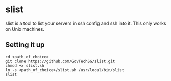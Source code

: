 # slist
slist is a tool to list your servers in ssh config and ssh into it. This only works on Unix machines.

## Setting it up
```
cd <path_of_choice>
git clone https://github.com/GovTechSG/slist.git
chmod +x slist.sh
ln -s <path_of_choice>/slist.sh /usr/local/bin/slist
slist
```

